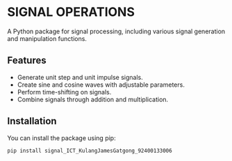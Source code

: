 # SIGNAL OPERATIONS 

A Python package for signal processing, including various signal generation and manipulation functions.

## Features

- Generate unit step and unit impulse signals.
- Create sine and cosine waves with adjustable parameters.
- Perform time-shifting on signals.
- Combine signals through addition and multiplication.

## Installation

You can install the package using pip:

```bash
pip install signal_ICT_KulangJamesGatgong_92400133006



